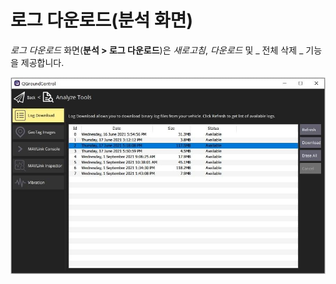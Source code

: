 # 로그 다운로드(분석 화면)

_로그 다운로드_ 화면(**분석 > 로그 다운로드**)은 _새로고침_, _다운로드_ 및 _ 전체 삭제 _ 기능을 제공합니다.

![보기 로그 다운로드 분석](../../../assets/analyze/log_download.jpg)
